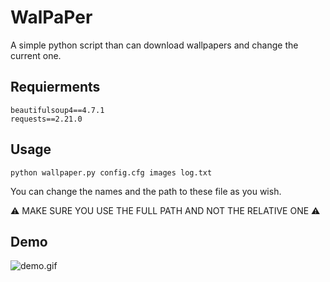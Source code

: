 # WalPaPer
A simple python script than can download wallpapers and change the current one.

## Requierments
```
beautifulsoup4==4.7.1
requests==2.21.0
```

## Usage
  ```python wallpaper.py config.cfg images log.txt```

You can change the names and the path to these file as you wish.

:warning: MAKE SURE YOU USE THE FULL PATH AND NOT THE RELATIVE ONE :warning:

## Demo

![demo.gif](https://github.com/Bloodyline/WalPaPer/blob/master/demo.gif)
